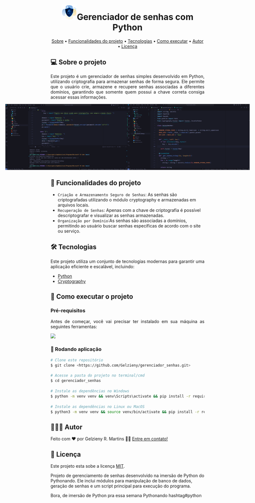 <h1 align="center"> 
  <div>
    <img alt="Logo do python com u cadeado" title="#logo" src="https://github.com/Gelzieny/gerenciador_senhas/blob/main/.gitHub/image/image.png?raw=true" width="50"/>Gerenciador de senhas com Python
  <div>
</h1>

<p align="center">
  <a href="#-sobre-o-projeto">Sobre</a> •
  <a href="#-funcionalidades-do-projeto">Funcionalidades do projeto</a> •
  <a href="#-tecnologias">Tecnologias</a> • 
  <a href="#-como-executar-o-projeto">Como executar</a> • 
  <a href="#-autor">Autor</a> • 
  <a href="#user-content--licença">Licença</a>
</p>

## 💻 Sobre o projeto

<p align="justify">
Este projeto é um gerenciador de senhas simples desenvolvido em Python, utilizando criptografia para armazenar senhas de forma segura. Ele permite que o usuário crie, armazene e recupere senhas associadas a diferentes domínios, garantindo que somente quem possui a chave correta consiga acessar essas informações.
</p>

<p align="center" style="display: flex; align-items: flex-start; justify-content: center;">
  <img alt="" title="#" src="https://github.com/Gelzieny/gerenciador_senhas/blob/main/.gitHub/image/image_1.png?raw=true" width="400px">

  <img alt="" title="#" src="https://github.com/Gelzieny/gerenciador_senhas/blob/main/.gitHub/image/image_2.png?raw=true" width="400px">
</p>

## 🔨 Funcionalidades do projeto

- `Criação e Armazenamento Seguro de Senhas`: As senhas são criptografadas utilizando o módulo cryptography e armazenadas em arquivos locais.
- `Recuperação de Senhas`: Apenas com a chave de criptografia é possível descriptografar e visualizar as senhas armazenadas.
- `Organização por Domínio`:As senhas são associadas a domínios, permitindo ao usuário buscar senhas específicas de acordo com o site ou serviço.

## 🛠 Tecnologias

<p align="justify">Este projeto utiliza um conjunto de tecnologias modernas para garantir uma aplicação eficiente e escalável, incluindo:</p>

- [Python](https://www.python.org/)
- [Cryptography](https://cryptography.io/en/latest/)

## 🚀 Como executar o projeto

### Pré-requisitos

<p align="justify">Antes de começar, você vai precisar ter instalado em sua máquina as seguintes ferramentas:</p>

<a href="https://skillicons.dev">
  <img src="https://skillicons.dev/icons?i=git,python,vscode" />
</a>

### 🎲 Rodando aplicação

```bash
# Clone este repositório
$ git clone <https://github.com/Gelzieny/gerenciador_senhas.git>

# Acesse a pasta do projeto no terminal/cmd
$ cd gerenciador_senhas

# Instale as dependências no Windows
$ python -m venv venv && venv\Scripts\activate && pip install -r requirements.txt

# Instale as dependências no Linux ou MacOS
$ python3 -m venv venv && source venv/bin/activate && pip install -r requirements.txt
```

## 🧑🏻‍💻 Autor

Feito com ❤️ por Gelzieny R. Martins 👋🏽 [Entre em contato!](https://www.linkedin.com/in/gelzieny/)

## 📝 Licença

Este projeto esta sobe a licença [MIT](./LICENSE).

Projeto de gerenciamento de senhas desenvolvido na imersão de Python do Pythonando. Ele inclui módulos para manipulação de banco de dados, geração de senhas e um script principal para execução do programa.

Bora, de imersão de Python pra essa semana Pythonando
hashtag#python
